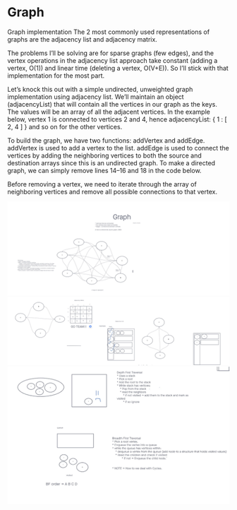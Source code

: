 # Graph

Graph implementation
The 2 most commonly used representations of graphs are the adjacency list and adjacency matrix.

The problems I’ll be solving are for sparse graphs (few edges), and the vertex operations in the adjacency list approach take constant (adding a vertex, O(1)) and linear time (deleting a vertex, O(V+E)). So I’ll stick with that implementation for the most part.

Let’s knock this out with a simple undirected, unweighted graph implementation using adjacency list. We’ll maintain an object (adjacencyList) that will contain all the vertices in our graph as the keys. The values will be an array of all the adjacent vertices. In the example below, vertex 1 is connected to vertices 2 and 4, hence adjacencyList: { 1 : [ 2, 4 ] } and so on for the other vertices.

To build the graph, we have two functions: addVertex and addEdge. addVertex is used to add a vertex to the list. addEdge is used to connect the vertices by adding the neighboring vertices to both the source and destination arrays since this is an undirected graph. To make a directed graph, we can simply remove lines 14–16 and 18 in the code below.

Before removing a vertex, we need to iterate through the array of neighboring vertices and remove all possible connections to that vertex.

![GraphWhiteboard](img/graph-1.jpg)
![GraphWhiteboard](img/graph-2.jpg)
![GraphWhiteboard](img/graph-3.jpg)
